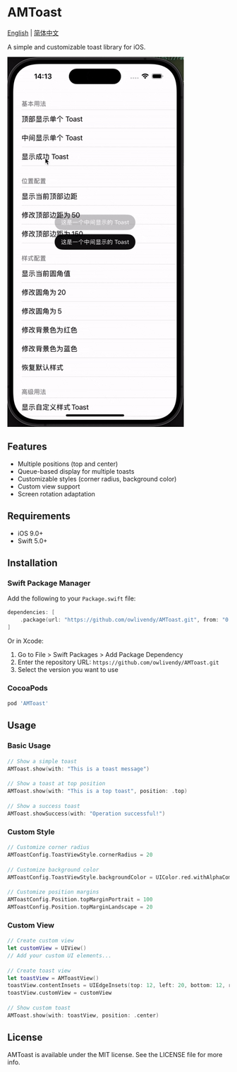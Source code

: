 # AMToast

[English](README.md) | [简体中文](README_CN.md)

A simple and customizable toast library for iOS.

![Queue Display](https://raw.githubusercontent.com/owlivendy/AMToast/master/Resources/queue_display.gif)

## Features

- Multiple positions (top and center)
- Queue-based display for multiple toasts
- Customizable styles (corner radius, background color)
- Custom view support
- Screen rotation adaptation

## Requirements

- iOS 9.0+
- Swift 5.0+

## Installation

### Swift Package Manager

Add the following to your `Package.swift` file:

```swift
dependencies: [
    .package(url: "https://github.com/owlivendy/AMToast.git", from: "0.2.2")
]
```

Or in Xcode:
1. Go to File > Swift Packages > Add Package Dependency
2. Enter the repository URL: `https://github.com/owlivendy/AMToast.git`
3. Select the version you want to use

### CocoaPods

```ruby
pod 'AMToast'
```

## Usage

### Basic Usage

```swift
// Show a simple toast
AMToast.show(with: "This is a toast message")

// Show a toast at top position
AMToast.show(with: "This is a top toast", position: .top)

// Show a success toast
AMToast.showSuccess(with: "Operation successful!")
```

### Custom Style

```swift
// Customize corner radius
AMToastConfig.ToastViewStyle.cornerRadius = 20

// Customize background color
AMToastConfig.ToastViewStyle.backgroundColor = UIColor.red.withAlphaComponent(0.94)

// Customize position margins
AMToastConfig.Position.topMarginPortrait = 100
AMToastConfig.Position.topMarginLandscape = 20
```

### Custom View

```swift
// Create custom view
let customView = UIView()
// Add your custom UI elements...

// Create toast view
let toastView = AMToastView()
toastView.contentInsets = UIEdgeInsets(top: 12, left: 20, bottom: 12, right: 20)
toastView.customView = customView

// Show custom toast
AMToast.show(with: toastView, position: .center)
```

## License

AMToast is available under the MIT license. See the LICENSE file for more info.